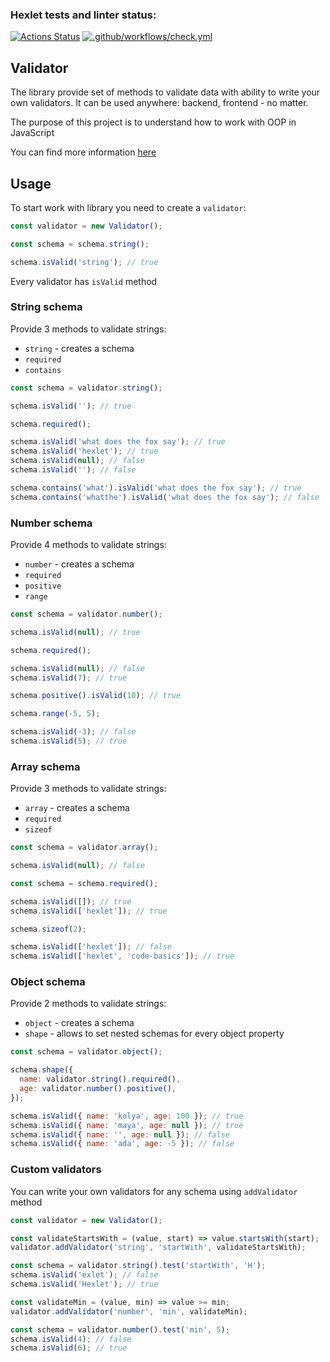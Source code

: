 ### Hexlet tests and linter status:

[![Actions Status](https://github.com/subakaev/js-oop-project-lvl1/workflows/hexlet-check/badge.svg)](https://github.com/subakaev/js-oop-project-lvl1/actions)
[![.github/workflows/check.yml](https://github.com/subakaev/js-oop-project-lvl1/actions/workflows/check.yml/badge.svg)](https://github.com/subakaev/js-oop-project-lvl1/actions/workflows/check.yml)

## Validator

The library provide set of methods to validate data with ability to write your own validators. It can be used anywhere: backend, frontend - no matter.

The purpose of this project is to understand how to work with OOP in JavaScript

You can find more information [here](https://ru.hexlet.io/programs/js-oop)

## Usage

To start work with library you need to create a `validator`:

```js
const validator = new Validator();

const schema = schema.string();

schema.isValid('string'); // true
```

Every validator has `isValid` method

### String schema

Provide 3 methods to validate strings:

- `string` - creates a schema
- `required`
- `contains`

```js
const schema = validator.string();

schema.isValid(''); // true

schema.required();

schema.isValid('what does the fox say'); // true
schema.isValid('hexlet'); // true
schema.isValid(null); // false
schema.isValid(''); // false

schema.contains('what').isValid('what does the fox say'); // true
schema.contains('whatthe').isValid('what does the fox say'); // false
```

### Number schema

Provide 4 methods to validate strings:

- `number` - creates a schema
- `required`
- `positive`
- `range`

```js
const schema = validator.number();

schema.isValid(null); // true

schema.required();

schema.isValid(null); // false
schema.isValid(7); // true

schema.positive().isValid(10); // true

schema.range(-5, 5);

schema.isValid(-3); // false
schema.isValid(5); // true
```

### Array schema

Provide 3 methods to validate strings:

- `array` - creates a schema
- `required`
- `sizeof`

```js
const schema = validator.array();

schema.isValid(null); // false

const schema = schema.required();

schema.isValid([]); // true
schema.isValid(['hexlet']); // true

schema.sizeof(2);

schema.isValid(['hexlet']); // false
schema.isValid(['hexlet', 'code-basics']); // true
```

### Object schema

Provide 2 methods to validate strings:

- `object` - creates a schema
- `shape` - allows to set nested schemas for every object property

```js
const schema = validator.object();

schema.shape({
  name: validator.string().required(),
  age: validator.number().positive(),
});

schema.isValid({ name: 'kolya', age: 100 }); // true
schema.isValid({ name: 'maya', age: null }); // true
schema.isValid({ name: '', age: null }); // false
schema.isValid({ name: 'ada', age: -5 }); // false
```

### Custom validators

You can write your own validators for any schema using `addValidator` method

```js
const validator = new Validator();

const validateStartsWith = (value, start) => value.startsWith(start);
validator.addValidator('string', 'startWith', validateStartsWith);

const schema = validator.string().test('startWith', 'H');
schema.isValid('exlet'); // false
schema.isValid('Hexlet'); // true

const validateMin = (value, min) => value >= min;
validator.addValidator('number', 'min', validateMin);

const schema = validator.number().test('min', 5);
schema.isValid(4); // false
schema.isValid(6); // true
```
